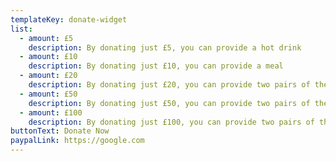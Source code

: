 ```yaml
---
templateKey: donate-widget
list:
  - amount: £5
    description: By donating just £5, you can provide a hot drink
  - amount: £10
    description: By donating just £10, you can provide a meal
  - amount: £20
    description: By donating just £20, you can provide two pairs of thermal gloves for those sleeping rough in the winter months.
  - amount: £50
    description: By donating just £50, you can provide two pairs of thermal gloves for those sleeping rough in the winter months.
  - amount: £100
    description: By donating just £100, you can provide two pairs of thermal gloves for those sleeping rough in the winter months.
buttonText: Donate Now
paypalLink: https://google.com
---
```

